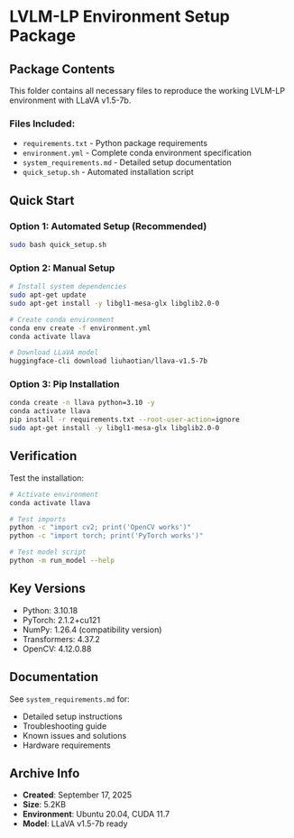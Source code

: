 # LVLM-LP Environment Setup Package

## Package Contents

This folder contains all necessary files to reproduce the working LVLM-LP environment with LLaVA v1.5-7b.

### Files Included:
- `requirements.txt` - Python package requirements
- `environment.yml` - Complete conda environment specification
- `system_requirements.md` - Detailed setup documentation
- `quick_setup.sh` - Automated installation script

## Quick Start

### Option 1: Automated Setup (Recommended)
```bash
sudo bash quick_setup.sh
```

### Option 2: Manual Setup
```bash
# Install system dependencies
sudo apt-get update
sudo apt-get install -y libgl1-mesa-glx libglib2.0-0

# Create conda environment
conda env create -f environment.yml
conda activate llava

# Download LLaVA model
huggingface-cli download liuhaotian/llava-v1.5-7b
```

### Option 3: Pip Installation
```bash
conda create -n llava python=3.10 -y
conda activate llava
pip install -r requirements.txt --root-user-action=ignore
sudo apt-get install -y libgl1-mesa-glx libglib2.0-0
```

## Verification

Test the installation:
```bash
# Activate environment
conda activate llava

# Test imports
python -c "import cv2; print('OpenCV works')"
python -c "import torch; print('PyTorch works')"

# Test model script
python -m run_model --help
```

## Key Versions
- Python: 3.10.18
- PyTorch: 2.1.2+cu121
- NumPy: 1.26.4 (compatibility version)
- Transformers: 4.37.2
- OpenCV: 4.12.0.88

## Documentation

See `system_requirements.md` for:
- Detailed setup instructions
- Troubleshooting guide
- Known issues and solutions
- Hardware requirements

## Archive Info
- **Created**: September 17, 2025
- **Size**: 5.2KB
- **Environment**: Ubuntu 20.04, CUDA 11.7
- **Model**: LLaVA v1.5-7b ready
